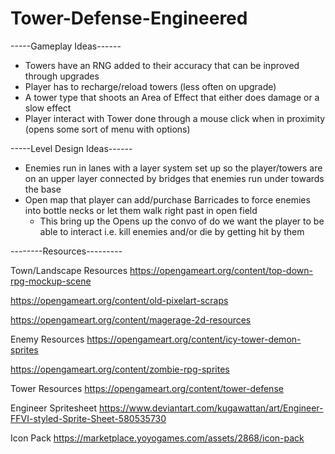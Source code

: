 # Tower-Defense-Engineered
-----Gameplay Ideas------
- Towers have an RNG added to their accuracy that can be inproved through upgrades
- Player has to recharge/reload towers (less often on upgrade)
- A tower type that shoots an Area of Effect that either does damage or a slow effect 
- Player interact with Tower done through a mouse click when in proximity (opens some sort of menu with options)


-----Level Design Ideas------
- Enemies run in lanes with a layer system set up so the player/towers are on an upper layer connected by bridges that enemies run under towards the base
- Open map that player can add/purchase Barricades to force enemies into bottle necks or let them walk right past in open field 
    - This bring up the Opens up the convo of do we want the player to be able to interact i.e. kill enemies and/or die by getting hit by them



--------Resources---------

Town/Landscape Resources
https://opengameart.org/content/top-down-rpg-mockup-scene

https://opengameart.org/content/old-pixelart-scraps

https://opengameart.org/content/magerage-2d-resources

Enemy Resources
https://opengameart.org/content/icy-tower-demon-sprites

https://opengameart.org/content/zombie-rpg-sprites

Tower Resources
https://opengameart.org/content/tower-defense

Engineer Spritesheet
https://www.deviantart.com/kugawattan/art/Engineer-FFVI-styled-Sprite-Sheet-580535730

Icon Pack
https://marketplace.yoyogames.com/assets/2868/icon-pack
